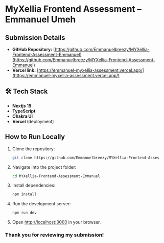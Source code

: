 # MyXellia Frontend Assessment – Emmanuel Umeh

## Submission Details

- **GitHub Repository:** [https://github.com/Emmanuelbreezy/MYXellia-Frontend-Assessment-Emmanuel](https://github.com/Emmanuelbreezy/MYXellia-Frontend-Assessment-Emmanuel)
- **Vercel link:** [https://emmanuel-myxellia-assessment.vercel.app/](https://emmanuel-myxellia-assessment.vercel.app/)

## 🛠️ Tech Stack
- **Nextjs 15**
- **TypeScript**
- **Chakra UI**
- **Vercel** (deployment)


## How to Run Locally

1. Clone the repository:

   ```bash
   git clone https://github.com/Emmanuelbreezy/MYXellia-Frontend-Assessment-Emmanuel.git
   ```

2. Navigate into the project folder:

   ```bash
   cd MYXellia-Frontend-Assessment-Emmanuel
   ```

3. Install dependencies:

   ```bash
   npm install
   ```

4. Run the development server:

   ```bash
   npm run dev
   ```

5. Open [http://localhost:3000](http://localhost:3000) in your browser.

### Thank you for reviewing my submission!
